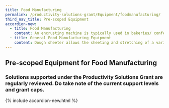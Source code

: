 ```yaml
---
title: Food Manufacturing
permalink: /productivity-solutions-grant/Equipment/foodmanufacturing/
third_nav_title: Pre-scoped Equipment
accordion-new:
  - title: Food Manufacturing
    content: An encrusting machine is typically used in bakeries/ confectionaries to automate the bun-filling process. The machine can take a batch of dough, inject the filling, shape the bun and lay the final product out in trays ready for delivery.It is recommended for the Encrusting machine to allow manufacturing of large products up to 180g to allow for scalability<br/><br/><a href='/productivity-solutions-grant/solutionrepo/solution47' target='_blank'>Encrusting Machine</a><br/><br/><br/>Rotary wok fryers significantly improve the industrial frying process by providing functions like automated heating, programmable filling of oil/water, automated stirring and cleaning. The rotary wok fryer is able to rotate and stir the food to ensure that the food is evenly cooked. Recommended min capacity of 20L to accomodate scalability<br/><br/><a href='/productivity-solutions-grant/solutionrepo/solution109' target='_blank'>Rotary Wok Fryer</a><br/><br/><br/>An automatic depositor portions dough, fillings or batters onto moving or stationary lines. Portions will be of consistent size no matter who operates the machine.Also known as dough portion divider, the machine is made to suit the soft dough texture. As a guide, it is recommended for the Dough Filler to allow a divided dough weight of minimum 7gm and a dough dividing capacity with minimum 5 seconds<br/><br/><a href='/productivity-solutions-grant/solutionrepo/solution305' target='_blank'>Automated Dough Filler/Depositor</a><br/><br/><br/>The Automatic Tray Sealer requires employees to fill plastic trays with the product (eg. meat, buns, pasta) after which, the employee will place the trays in the equipment which will then be sealed by the film-like material<br/><br/><a href='/productivity-solutions-grant/solutionrepo/solution307' target='_blank'>Automated Tray Sealer</a><br/><br/><br/>Commercial inkjet printers integrated into the production lines are used to stamp information directly onto the product packaging. They allow the company to print specific information to individual product packets like bar codes, product information, expiry date. It is recommended for the Inkjet Printer to be able to integrate with the production line for a smoother flow of operation<br/><br/><a href='/productivity-solutions-grant/solutionrepo/solution309' target='_blank'>Commercial Inkjet Printer</a><br/><br/><br/>The vacuum packaging machine is used to vacuum seal products in a plastic wrap. Products already placed in plastic wrap loaded into the vacuum chambers, the product will be vacuum sealedThe alternative to this machine is for workers to manually seal products with cling packaging, without guarantees of a strong vacuum seal. It is recommended for the equipment to have a digital interface for ease of use<br/><br/><a href='/productivity-solutions-grant/solutionrepo/solution310' target='_blank'>Vacuum Packing and Sealing Machine</a><br/><br/><br/>The form fill seal machine automates the packaging process. The product (e.g. noodles, flour) is placed at the top of the machine hopper. It will funnel the product into the plastic packaging and heat seal the pack. The machine allows for quick and accurate filling in a manufacturing line.It is recommended for the form fill seal machine to have a touch panel interface and integrated printer for production information so as to allow smooth operation<br/><br/><a href='/productivity-solutions-grant/solutionrepo/solution311' target='_blank'>Form Fill Seal Machine</a><br/><br/><br/>Automated standalone washer for pots, trays and utensils that replaces manual dishawashing. Compared to manual dishwashing, the automated washer gets the job done in less time while requiring less chemicals, energy and water<br/><br/><a href='/productivity-solutions-grant/solutionrepo/solution391' target='_blank'>Standalone Automated Industrial Utensil Washer</a><br/><br/><br/>Oven with revolving racks that enables a 'soft' bake because of even heat distribution. Usually used for baked products that has a soft or fluffy texture, such as cakes, muffins, rolls and buns.Able to increase product yield by reducing amount of unevenly baked or burned cakes and muffins. Ideal for bakeries.For bigger rotary ovens, it is recommended for it to come with a trolley to load<br/><br/><a href='/productivity-solutions-grant/solutionrepo/solution392' target='_blank'>Rotary Oven</a><br/><br/><br/>Planetary/Spiral mixer are versatile industrial mixing equipment that  can continuously produce large quantities of food products such as bread/cookie dough, cake batter, whipped toppings, icings, meringues and sauces.Available as floor-standing or tabletop model, and typically comes with interchangeable utensils such as a dough hook, mixing paddle and whisk. Ideal for companies dealing with soft food products.<br/><br/><a href='/productivity-solutions-grant/solutionrepo/solution393' target='_blank'>Planetary or Spiral Mixer</a><br/><br/><br/>Blast freezers chill food from cooking temperatures ~70 degrees to about -18 degrees within 240 min. Prevents growth of micro-organisms thereby improving food safety and reduces drip/water loss from freezing.Rapid freezing with blast freezer prevents formation of large ice crystals associated with normal freezers that reduces shelf life, quality and flavour of frozen food.It is recommended for the blast freezer to be able to be loaded with a trolley for ease of operation<br/><br/><a href='/productivity-solutions-grant/solutionrepo/solution395' target='_blank'>Blast Freezer</a><br/>
  - title: General Food Manufacturing Equipment
    content: Dough sheeter allows the sheeting and stretching of a variety of dough/products into different thickness. Examples of doughs/products include puff pastry, danish bread, croissant, pie, cookie, strudel, marzipan, pizza, fondant.The dough sheeter will allow pastry chefs to roll out dough to a specific thickness consistently in a short period of time. Grant support 80% of cost of equipment, up to $30,000 grant<br/><br/><a href='/productivity-solutions-grant/solutionrepo/solution394' target='_blank'>Dough Sheeter</a><br/><br/><br/>Combi oven can be programmed for convection, steam and combination cooking. Multi-functional cooking methods has a small footprint and can be used by F&B companies to cook and re-heat wide variety of food. Reduce kitchen workload as food can be cooked quickly with pre-set temperature, moisture and cooking time. Monitor browning and degree of doneness, reducing the need for repeated turning of pan-fried dishes.Grant support 80% of cost of equipment, up to $30,000 grant<br/><br/><a href='/productivity-solutions-grant/solutionrepo/solution407' target='_blank'>Combi Oven</a><br/>
---
```


## Pre-scoped Equipment for Food Manufacturing

### Solutions supported under the Productivity Solutions Grant are regularly reviewed. Do take note of the current support levels and grant caps.

{% include accordion-new.html %}

